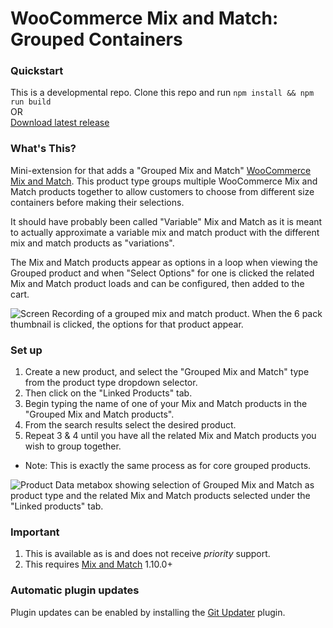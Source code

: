 # WooCommerce Mix and Match: Grouped Containers

### Quickstart

This is a developmental repo. Clone this repo and run `npm install && npm run build`   
OR    
[Download latest release](https://github.com/kathyisawesome/wc-mnm-grouped/releases/latest) 

### What's This?

Mini-extension for that adds a "Grouped Mix and Match" [WooCommerce Mix and Match](https://woocommerce.com/products/woocommerce-mix-and-match-products). This product type groups multiple WooCommerce Mix and Match products together to allow customers to choose from different size containers before making their selections.

It should have probably been called "Variable" Mix and Match as it is meant to actually approximate a variable mix and match product with the different mix and match products as "variations".

The Mix and Match products appear as options in a loop when viewing the Grouped product and when "Select Options" for one is clicked the related Mix and Match product loads and can be configured, then added to the cart. 

![Screen Recording of a grouped mix and match product. When the 6 pack thumbnail is clicked, the options for that product appear.](https://user-images.githubusercontent.com/507025/92426124-5425f580-f146-11ea-9d41-623107fb518c.gif)

### Set up

1. Create a new product, and select the "Grouped Mix and Match" type from the product type dropdown selector. 
2. Then click on the "Linked Products" tab.
3. Begin typing the name of one of your Mix and Match products in the "Grouped Mix and Match products".
4. From the search results select the desired product.
5. Repeat 3 & 4 until you have all the related Mix and Match products you wish to group together.

* Note: This is exactly the same process as for core grouped products.

![Product Data metabox showing selection of Grouped Mix and Match as product type and the related Mix and Match products selected under the "Linked products" tab. ](https://user-images.githubusercontent.com/507025/92425312-14f6a500-f144-11ea-9ba5-8baca5034906.png)

### Important

1. This is available as is and does not receive _priority_ support.
2. This requires [Mix and Match]( https://woocommerce.com/products/woocommerce-mix-and-match-products ) 1.10.0+

### Automatic plugin updates

Plugin updates can be enabled by installing the [Git Updater](https://git-updater.com/) plugin.
